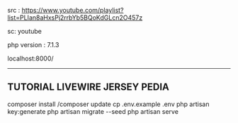 src : https://www.youtube.com/playlist?list=PLIan8aHxsPj2rrbYb5BQoKdGLcn2O457z

sc: youtube

php version : 7.1.3

localhost:8000/

-----------
TUTORIAL LIVEWIRE JERSEY PEDIA
----------
 
composer install /composer update
cp .env.example .env
php artisan key:generate
php artisan migrate --seed
php artisan serve
